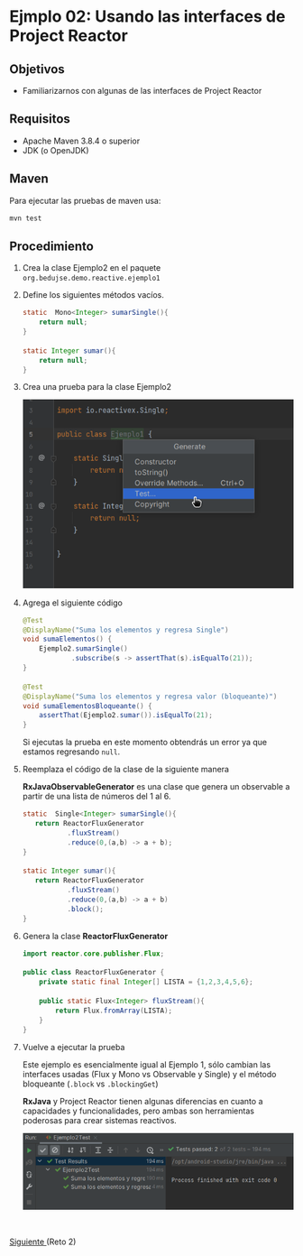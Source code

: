 
# Ejmplo 02: Usando las interfaces de Project Reactor

## Objetivos
* Familiarizarnos con algunas de las interfaces de Project Reactor

## Requisitos
- Apache Maven 3.8.4 o superior
- JDK (o OpenJDK)

## Maven

Para ejecutar las pruebas de maven usa:
```bash
mvn test
```

## Procedimiento

1. Crea la clase Ejemplo2 en el paquete `org.bedujse.demo.reactive.ejemplo1`

2. Define los siguientes métodos vacíos.

    ```java
    static  Mono<Integer> sumarSingle(){
        return null;
    }

    static Integer sumar(){
        return null;
    }
    ```

3. Crea una prueba para la clase Ejemplo2
  
    ![Crear prueba](img/img_01.png)

4. Agrega el siguiente código

    ```java
    @Test
    @DisplayName("Suma los elementos y regresa Single")
    void sumaElementos() {
        Ejemplo2.sumarSingle()
                .subscribe(s -> assertThat(s).isEqualTo(21));
    }

    @Test
    @DisplayName("Suma los elementos y regresa valor (bloqueante)")
    void sumaElementosBloqueante() {
        assertThat(Ejemplo2.sumar()).isEqualTo(21);
    }
    ```

    Si ejecutas la prueba en este momento obtendrás un error ya que estamos regresando `null`.

5. Reemplaza el código de la clase de la siguiente manera

    **RxJavaObservableGenerator** es una clase que genera un observable a partir de una lista de números del 1 al 6.

    ```java
    static  Single<Integer> sumarSingle(){
       return ReactorFluxGenerator
               .fluxStream()
               .reduce(0,(a,b) -> a + b);
    }

    static Integer sumar(){
       return ReactorFluxGenerator
               .fluxStream()
               .reduce(0,(a,b) -> a + b)
               .block();
    }
    ```

6. Genera la clase **ReactorFluxGenerator**

    ```java
    import reactor.core.publisher.Flux;

    public class ReactorFluxGenerator {
        private static final Integer[] LISTA = {1,2,3,4,5,6};

        public static Flux<Integer> fluxStream(){
            return Flux.fromArray(LISTA);
        }
    }
    ```

7. Vuelve a ejecutar la prueba

    Este ejemplo es esencialmente igual al Ejemplo 1, sólo cambian las interfaces usadas (Flux y Mono vs Observable y Single) y el método bloqueante (`.block` vs `.blockingGet`)

    **RxJava** y Project Reactor tienen algunas diferencias en cuanto a capacidades y funcionalidades, pero ambas son herramientas poderosas para crear sistemas reactivos.


    ![Ejecutar prueba](img/img_02.png)


<br/>

[Siguiente ](../Reto-02/Readme.md)(Reto 2)